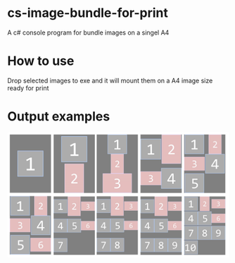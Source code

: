 # cs-image-bundle-for-print
A c# console program for bundle images on a singel A4


# How to use
Drop selected images to exe and it will mount them on a A4 image size ready for print

# Output examples
![example output](example_output.jpg)
